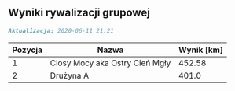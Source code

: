 ## Wyniki rywalizacji grupowej

```markdown
Aktualizacja: 2020-06-11 21:21
```

Pozycja | Nazwa | Wynik [km] |
------------ | -------------  | -------------
 1 |Ciosy Mocy aka Ostry Cień Mgły | 452.58 
 2 |Drużyna A | 401.0
